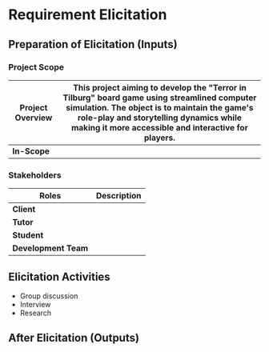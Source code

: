 # Requirement Elicitation

## Preparation of Elicitation (Inputs)

### Project Scope

| **Project Overview** | This project aiming to develop the "Terror in Tilburg" board game using streamlined computer simulation. The object is to maintain the game's role-play and storytelling dynamics while making it more accessible and interactive for players. |
| --- | --- | 
| **In-Scope** |  |

### Stakeholders

| **Roles** | **Description** |
| --- | --- | 
| **Client** |  |
| **Tutor** |  |
| **Student** |  |
| **Development Team** |  |

## Elicitation Activities

- Group discussion
- Interview
- Research

## After Elicitation (Outputs)